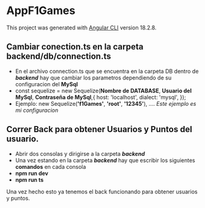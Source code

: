 # AppF1Games

This project was generated with [Angular CLI](https://github.com/angular/angular-cli) version 18.2.8.

## Cambiar conection.ts en la carpeta backend/db/connection.ts

- En el archivo connection.ts que se encuentra en la carpeta DB dentro de ***backend*** hay que cambiar los parametros dependiendo de su configuracion del **MySql**
- const sequelize = new Sequelize(**Nombre de DATABASE**, **Usuario del MySql**, **Contraseña de MySql**,{
    host: 'localhost',
    dialect: 'mysql',
});
- Ejemplo: new Sequelize(**'f1Games'**, **'root'**, **'12345'**), .... *Este ejemplo es mi configuracion*

## Correr Back para obtener Usuarios y Puntos del usuario.

- Abrir dos consolas y dirigirse a la carpeta ***backend***
- Una vez estando en la carpeta ***backend*** hay que escribir los siguientes **comandos** en cada consola
- **npm run dev**
- **npm run ts**

Una vez hecho esto ya tenemos el back funcionando para obtener usuarios y puntos.


